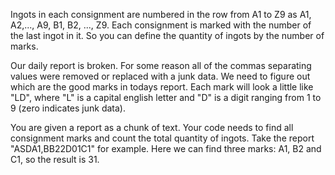 Ingots in each consignment are numbered in the row from A1 to Z9 as
A1, A2,..., A9, B1, B2, ..., Z9. Each consignment is marked with the number of the last ingot in it.
So you can define the quantity of ingots by the number of marks.

Our daily report is broken. For some reason all of the commas separating values were removed or replaced with a junk data.
We need to figure out which are the good marks in todays report. Each mark will look a little like "LD", where
"L" is a capital english letter and "D" is a digit ranging from 1 to 9 (zero indicates junk data).

You are given a report as a chunk of text. Your code needs to find all consignment marks and count the total quantity of ingots.
Take the report "ASDA1,BB22D01C1" for example. Here we can find three marks: A1, B2 and C1, so the result is 31.
